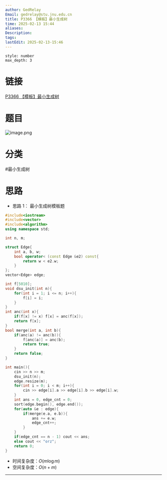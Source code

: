 ```yaml
---
author: GedRelay
Email: gedrelay@stu.jnu.edu.cn
title: P3366 【模板】最小生成树
time: 2025-02-13 15:44
aliases: 
Description: 
tags: 
lastEdit: 2025-02-13-15:46
---
```


```toc
style: number
max_depth: 3
```

# 链接
[P3366 【模板】最小生成树](https://www.luogu.com.cn/problem/P3366) 

# 题目
![image.png](https://ged-pic-bed.oss-cn-guangzhou.aliyuncs.com/img/202502131545197.png)


# 分类
#最小生成树 

# 思路
- 思路 1：
最小生成树模板题


```cpp
#include<iostream>
#include<vector>
#include<algorithm>
using namespace std;

int n, m;

struct Edge{
    int a, b, w;
    bool operator< (const Edge &e2) const{
        return w < e2.w;
    }
};
vector<Edge> edge;

int f[5010];
void dsu_init(int n){
    for(int i = 1; i <= n; i++){
        f[i] = i;
    }
}
int anc(int x){
    if(f[x] != x) f[x] = anc(f[x]);
    return f[x];
}
bool merge(int a, int b){
    if(anc(a) != anc(b)){
        f[anc(a)] = anc(b);
        return true;
    }
    return false;
}

int main(){
    cin >> n >> m;
    dsu_init(n);
    edge.resize(m);
    for(int i = 0; i < m; i++){
        cin >> edge[i].a >> edge[i].b >> edge[i].w;
    }
    int ans = 0, edge_cnt = 0;
    sort(edge.begin(), edge.end());
    for(auto &e : edge){
        if(merge(e.a, e.b)){
            ans += e.w;
            edge_cnt++;
        }
    }
    if(edge_cnt == n - 1) cout << ans;
    else cout << "orz";
    return 0;
}
```


- 时间复杂度：${O\left( m\log m \right)  }$ 
- 空间复杂度：${O\left( n+m \right)  }$ 


---


